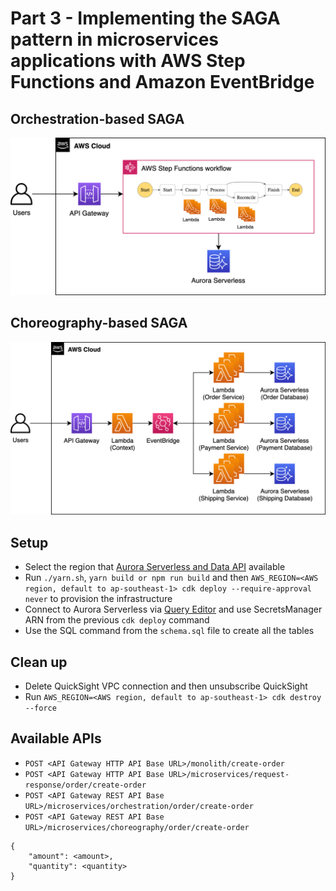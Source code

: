 # Part 3 - Implementing the SAGA pattern in microservices applications with AWS Step Functions and Amazon EventBridge

## Orchestration-based SAGA

![Orchestration](orchestration.png)

## Choreography-based SAGA

![Choreography](choreography.png)

## Setup

- Select the region that [Aurora Serverless and Data API](https://docs.aws.amazon.com/AmazonRDS/latest/AuroraUserGuide/data-api.html) available
- Run `./yarn.sh`, `yarn build or npm run build` and then `AWS_REGION=<AWS region, default to ap-southeast-1> cdk deploy --require-approval never` to provision the infrastructure
- Connect to Aurora Serverless via [Query Editor](https://docs.aws.amazon.com/AmazonRDS/latest/AuroraUserGuide/query-editor.html) and use SecretsManager ARN from the previous `cdk deploy` command
- Use the SQL command from the `schema.sql` file to create all the tables

## Clean up

- Delete QuickSight VPC connection and then unsubscribe QuickSight
- Run `AWS_REGION=<AWS region, default to ap-southeast-1> cdk destroy --force`

## Available APIs

- `POST <API Gateway HTTP API Base URL>/monolith/create-order`
- `POST <API Gateway HTTP API Base URL>/microservices/request-response/order/create-order`
- `POST <API Gateway REST API Base URL>/microservices/orchestration/order/create-order`
- `POST <API Gateway REST API Base URL>/microservices/choreography/order/create-order`

```
{
	"amount": <amount>,
	"quantity": <quantity>
}
```
